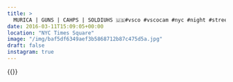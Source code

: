 ```yaml
---
title: >
  MURICA | GUNS | CAHPS | SOLDIUHS 🇺🇸#vsco #vscocam #nyc #night #streetphotography #timessquare
date: 2016-03-11T15:09:05+00:00
location: "NYC Times Square"
image: "/img/baf5df6349aef3b5868712b87c475d5a.jpg"
draft: false
instagram: true
---
```


{{<photo src="/img/baf5df6349aef3b5868712b87c475d5a.jpg">}}
